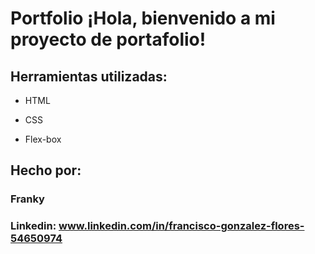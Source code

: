 # Portfolio ¡Hola, bienvenido a mi proyecto de portafolio!

## Herramientas utilizadas:

* HTML

* CSS

* Flex-box

## Hecho por:

### Franky

### Linkedin: www.linkedin.com/in/francisco-gonzalez-flores-54650974

